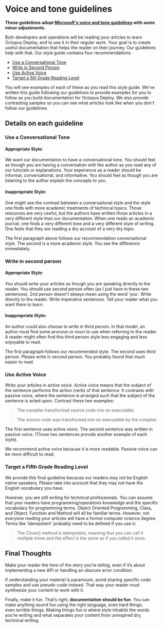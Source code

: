 # Voice and tone guidelines

**These guidelines adopt [Microsoft's voice and tone guidelines](https://github.com/dotnet/docs/blob/master/styleguide/voice-tone.md) with some minor adjustments.**

Both developers and operations will be reading your articles to learn Octopus Deploy, and to use it in their regular work.
Your goal is to create useful documentation that helps the reader on their journey. Our guidelines
help with that. Our style guide contains four recommendations:

- [Use a Conversational Tone](#use-a-conversational-tone)
- [Write in Second Person](#write-in-2nd-person)
- [Use Active Voice](#use-active-voice)
- [Target a 5th Grade Reading Level](#target-a-fifth-grade-reading-level)

You will see examples of each of these as you read this style guide. We've written this guide
following our guidelines to provide examples for you to follow as you build documentation
for Octopus Deploy. We also provide contrasting samples so you can see what articles look like
when you don't follow our guidelines.

## Details on each guideline

### Use a Conversational Tone

#### Appropriate Style:
We want our documentation to have a conversational tone. You should feel as though you
are having a conversation with the author as you read any of our tutorials or explanations.
Your experience as a reader should be informal, conversational, and informative. You should
feel as though you are listening to the author explain the concepts to you.

#### Inappropriate Style:
One might see the contrast between a conversational style and the style one finds with
more academic treatments of technical topics. Those resources are very useful, but the authors
have written those articles in a very different style than our documentation. When one reads
an academic journal, one finds a very different tone and a very different style of writing.
One feels that they are reading a dry account of a very dry topic.  

The first paragraph above follows our recommendation conversational style. The second
is a more academic style. You see the difference immediately. 

### Write in second person
#### Appropriate Style:
You should write your articles as though you are speaking directly to the reader. You
should use second person often (as I just have in these two sentences). 2nd person doesn't
always mean using the word 'you'. Write directly to the reader. Write imperative sentences.
Tell your reader what you want them to learn.

#### Inappropriate Style: 
An author could also choose to write in third person. In that model, an author must find some
pronoun or noun to use when referring to the reader. A reader might often find this third
person style less engaging and less enjoyable to read.

The first paragraph follows our recommended style. The second uses third person. Please write
in second person. You probably found that much easier to read.

### Use Active Voice

Write your articles in active voice. Active voice means that the subject of the sentence performs
the action (verb) of that sentence. It contrasts with passive voice, where the sentence is arranged
such that the subject of the sentence is acted upon. Contrast these two examples:

>The compiler transformed source code into an executable.

>The source code was transformed into an executable by the compiler.

The first sentence uses active voice. The second sentence was written in passive voice.
(Those two sentences provide another example of each style).

We recommend active voice because it is more readable. Passive voice can be more difficult to read.

### Target a Fifth Grade Reading Level

We provide this final guideline because our readers may not be English native speakers.
Please take into account that they may not have the English vocabulary you have.

However, you are still writing for technical professionals. You can assume that your readers
have programming/operations knowledge and the specific vocabulary for programming terms. Object Oriented Programming, Class, and Object, Function and Method will all be familiar terms. However, not everyone reading your articles will have a formal computer science degree. Terms like 'idempotent' probably need to be defined if you use it:

>The Close() method is idempotent, meaning that you can call it multiple times and the effect is
>the same as if you called it once.

## Final Thoughts 

Make your reader the hero of the story you’re telling, even if it’s about implementing a new API or handling an obscure error condition.

If understanding your material is paramount, avoid sharing specific code samples and use pseudo-code instead. That way your reader must synthesize your content to work with it.

Finally, make it fun. That’s right, **documentation should be fun**. You can make anything sound fun using the right language, even hard things, even *terrible* things. Making things fun is where style inhabits the words you’re writing and what separates your content from uninspired dry, technical writing.
